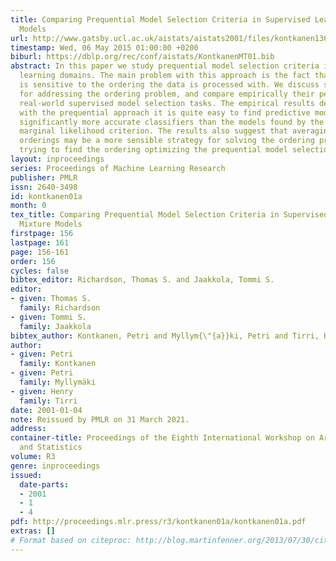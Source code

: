 ```yaml
---
title: Comparing Prequential Model Selection Criteria in Supervised Learning of Mixture
  Models
url: http://www.gatsby.ucl.ac.uk/aistats/aistats2001/files/kontkanen136.ps
timestamp: Wed, 06 May 2015 01:00:00 +0200
biburl: https://dblp.org/rec/conf/aistats/KontkanenMT01.bib
abstract: In this paper we study prequential model selection criteria in supervised
  learning domains. The main problem with this approach is the fact that the criterion
  is sensitive to the ordering the data is processed with. We discuss several approaches
  for addressing the ordering problem, and compare empirically their performance in
  real-world supervised model selection tasks. The empirical results demonstrate that
  with the prequential approach it is quite easy to find predictive models that are
  significantly more accurate classifiers than the models found by the standard unsupervised
  marginal likelihood criterion. The results also suggest that averaging over random
  orderings may be a more sensible strategy for solving the ordering problem than
  trying to find the ordering optimizing the prequential model selection criterion.
layout: inproceedings
series: Proceedings of Machine Learning Research
publisher: PMLR
issn: 2640-3498
id: kontkanen01a
month: 0
tex_title: Comparing Prequential Model Selection Criteria in Supervised Learning of
  Mixture Models
firstpage: 156
lastpage: 161
page: 156-161
order: 156
cycles: false
bibtex_editor: Richardson, Thomas S. and Jaakkola, Tommi S.
editor:
- given: Thomas S.
  family: Richardson
- given: Tommi S.
  family: Jaakkola
bibtex_author: Kontkanen, Petri and Myllym{\"{a}}ki, Petri and Tirri, Henry
author:
- given: Petri
  family: Kontkanen
- given: Petri
  family: Myllymäki
- given: Henry
  family: Tirri
date: 2001-01-04
note: Reissued by PMLR on 31 March 2021.
address:
container-title: Proceedings of the Eighth International Workshop on Artificial Intelligence
  and Statistics
volume: R3
genre: inproceedings
issued:
  date-parts:
  - 2001
  - 1
  - 4
pdf: http://proceedings.mlr.press/r3/kontkanen01a/kontkanen01a.pdf
extras: []
# Format based on citeproc: http://blog.martinfenner.org/2013/07/30/citeproc-yaml-for-bibliographies/
---
```

